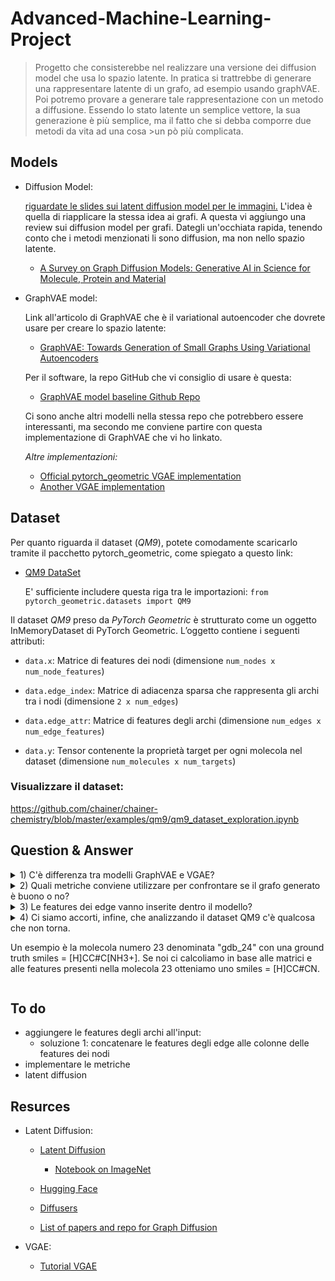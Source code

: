 # Advanced-Machine-Learning-Project

> Progetto che consisterebbe nel realizzare una versione dei diffusion model che usa lo spazio latente.
> In pratica si trattrebbe di generare una rappresentare latente di un grafo, ad esempio usando graphVAE. Poi potremo provare a generare tale rappresentazione
> con un metodo a diffusione. Essendo lo stato latente un semplice vettore, la sua generazione è più semplice, ma il fatto che si debba comporre due metodi da vita ad una cosa >un pò più complicata.

## Models

- Diffusion Model:

  [riguardate le slides sui latent diffusion model per le immagini.](/content/DiffusionModels_prof.pdf)
  L'idea è quella di riapplicare la stessa idea ai grafi.
  A questa vi aggiungo una review sui diffusion model per grafi. Dategli un'occhiata rapida, tenendo conto che i metodi
  menzionati li sono diffusion, ma non nello spazio latente.

  - [A Survey on Graph Diffusion Models: Generative AI in Science for Molecule, Protein and Material](https://arxiv.org/abs/2304.01565)

- GraphVAE model:

  Link all'articolo di GraphVAE che è il variational autoencoder che dovrete usare per creare lo spazio latente:

  - [GraphVAE: Towards Generation of Small Graphs Using Variational Autoencoders](https://arxiv.org/abs/1802.03480)

  Per il software, la repo GitHub che vi consiglio di usare è questa:

  - [GraphVAE model baseline Github Repo](https://github.com/JiaxuanYou/graph-generation/tree/master/baselines/graphvae)

  Ci sono anche altri modelli nella stessa repo che potrebbero essere interessanti, ma secondo me conviene partire con questa implementazione di GraphVAE che vi ho linkato.

  _Altre implementazioni:_

  - [Official pytorch_geometric VGAE implementation](https://github.com/pyg-team/pytorch_geometric/blob/master/examples/autoencoder.py)
  - [Another VGAE implementation](https://github.com/DaehanKim/vgae_pytorch/blob/master/model.py)

## Dataset

Per quanto riguarda il dataset (_QM9_), potete comodamente scaricarlo tramite il pacchetto pytorch_geometric, come spiegato a questo link:

- [QM9 DataSet](https://pytorch-geometric.readthedocs.io/en/latest/generated/torch_geometric.datasets.QM9.html)

  E' sufficiente includere questa riga tra le importazioni:
  `from pytorch_geometric.datasets import QM9`

Il dataset _QM9_ preso da _PyTorch Geometric_ è strutturato come un oggetto InMemoryDataset di PyTorch Geometric. L’oggetto contiene i seguenti attributi:

- `data.x`: Matrice di features dei nodi (dimensione `num_nodes x num_node_features`)

- `data.edge_index`: Matrice di adiacenza sparsa che rappresenta gli archi tra i nodi (dimensione `2 x num_edges`)

- `data.edge_attr`: Matrice di features degli archi (dimensione `num_edges x num_edge_features`)

- `data.y`: Tensor contenente la proprietà target per ogni molecola nel dataset (dimensione `num_molecules x num_targets`)

### Visualizzare il dataset:

https://github.com/chainer/chainer-chemistry/blob/master/examples/qm9/qm9_dataset_exploration.ipynb

## Question & Answer

<details>
<summary> 1) C'è differenza tra modelli GraphVAE e VGAE? </summary>

> GraphVAE e VGAE sono due modelli leggermente diversi, ma appartengono alla stessa classe (graph-based variational autoencoders) e sono del tutto intercambiabili, quindi usate pure quello che vi sembra meglio.
> Comunque, cambiando dataset, le matrici di adiacenza cambiano. Nella repository che vi ho passato, il file "train.py" carica le matrici di adiacenza dal dataset "enzymes", mentre a voi servono quelle di QM9. Il DataLoader di QM9 che trovate in pytorch_geometric carica i grafi di QM9, ognuno dei quali contiene la sua matrice di adiacenza. Tendenzialmente, il DataLoader di QM9 dovrebbe funzionare con GraphVAE e con VGAE. Se non fosse così, ci sarà da adattare la classe GraphAdjSampler che trovate in "data.py" al formato dati di QM9. GraphAdjSampler infatti è un DataLoader scritto dagli autori della repo (in poche righe di codice) appositamente per il dataset "Enzymes".

</details>

<details>
<summary> 2) Quali metriche conviene utilizzare per confrontare se il grafo generato è buono o no?</summary>

> Per capire se i grafi generati sono buoni o no si può procedere in due modi: valutare Validity, Uniqueness e Novelty, e controllare che le distribuzioni di probabilità siano simili a quelle del training set. Per adesso mi limiterei a Validity, Uniqueness, Novelty. La validity si può valutare col pacchetto python RdKit con una routine che permette di scartare i grafi che violano qualche regola della Chimica e di misurare la percentuale di grafi generati che sono validi. La Uniqueness viene calcolata comparando i grafi generati uno a uno e scartando i doppioni, misurando la percentuale di molecole che non sono copie di altre. Infine, la novelty viene misurata comparando tutti i grafi validi e unici generati con i grafi del training set, ottenendo la percentuale di materiale effettivamente "nuovo" generato dalla rete.

</details>

<details>
<summary>3) Le features dei edge vanno inserite dentro il modello?
</summary>

> Le edge features sono una delle matrici da passare in input al modello: il DataLoader di QM9, una volta integrato nel codice, dovrebbe automaticamente passarle al modello quando si chiama la funzione "train". Se i tipi di archi definiti da Enzymes e da QM9 non sono uguali (come sospetto), ci sta che vada aggiustato un parametro nel codice del modello per far funzionare GraphVAE sulla matrice di QM9.

</details>

<details>
<summary> 4) Ci siamo accorti, infine, che analizzando il dataset QM9 c'è qualcosa che non torna.

Un esempio è la molecola numero 23 denominata "gdb_24" con una ground truth smiles = [H]CC#C[NH3+].
Se noi ci calcoliamo in base alle matrici e alle features presenti nella molecola 23 otteniamo uno smiles = [H]CC#CN.</summary>

> Il "problema" delle SMILES è che non sono rappresentazioni univoche: la stessa molecola può essere rappresentata da un sacco di diverse SMILES, a seconda dell'atomo da cui si inizia a scrivere la stringa SMILES e a seconda delle ramificazioni che scegliamo di espandere per prime durante la visita del grafo. Esiste un modo per rendere le SMILES "canoniche", seguendo delle regole che stabiliscono quali ramificazioni espandere per prime ecc..., ma anche in questo caso non si rende univoca la rappresentazione (spesso, esistono più SMILES canoniche per una molecola).
> Gli ioni possono essere riportati alla molecola con carica neutra corrispondente, per cui [H]CC#C[NH3+] = [H]CC#C[NH2].
> Inoltre, gli atomi di idrogeno sono spesso superflui nell descrizione di una molecola organica, per cui [H]CC#C[NH3+] = [H]CC#C[NH2] = [H]CC#CN = CC#CN
> Spesso, anche i generatori di grafi ignorano gli atomi di idrogeno, soprattutto modelli come i GraphVAE che non sono invarianti alle permutazioni dell'ordinamento del grafo. Non considerando gli idrogeni, infatti, si riduce di più della metà il numero di atomi presenti in una molecola, riducendo drasticamente il numero di ordinamenti possibili per il grafo molecolare che la rappresenta. Anche l'addestramento del modello, in termini di memoria occupata e tempo di esecuzione, beneficia molto dell'assenza degli atomi di idrogeno.
> Se trovate degli idrogeni nei dati di QM9, vi conviene riscrivere il DataLoader in modo da eliminarli (sia dalla matrice delle features, che dalla matrice di adiacenza, eliminando poi anche le features degli archi che connettono gli atomi di idrogeno al resto del grafo). Penso però che il DataLoader di pytorch_geometric non carichi gli idrogeni. Potete controllare stampando la dimensione massima dei grafi che il DataLoader vi passa: se la dimensione massima è 29 ci sono gli idrogeni, se invece è 9 non ci sono.

</details>

## To do

- aggiungere le features degli archi all'input:
  - soluzione 1: concatenare le features degli edge alle colonne delle features dei nodi
- implementare le metriche
- latent diffusion

## Resurces

- Latent Diffusion:

  - [Latent Diffusion](https://github.com/CompVis/latent-diffusion)

    - [Notebook on ImageNet](https://github.com/CompVis/latent-diffusion/blob/main/scripts/latent_imagenet_diffusion.ipynb)

  - [Hugging Face](https://huggingface.co/fusing/latent-diffusion-text2im-large)

  - [Diffusers](https://github.com/huggingface/diffusers)

  - [List of papers and repo for Graph Diffusion](https://github.com/ChengyiLIU-cs/Generative-Diffusion-Models-on-Graphs)

- VGAE:
  - [Tutorial VGAE](https://towardsdatascience.com/tutorial-on-variational-graph-auto-encoders-da9333281129)
